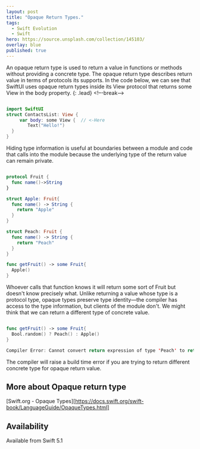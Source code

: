 ```yaml
---
layout: post
title: "Opaque Return Types."
tags:
  - Swift Evolution
  - Swift
hero: https://source.unsplash.com/collection/145103/
overlay: blue
published: true
---
```


An opaque return type is used to return a value in functions or methods without providing a concrete type. The opaque return type describes return value in terms of protocols its supports. In the code below, we can see that SwiftUI uses opaque return types inside its View protocol that returns some View in the body property.
{: .lead}
<!–-break-–>

```swift

import SwiftUI
struct ContactsList: View {
     var body: some View {  // <-Here
        Text("Hello!")
  }
}
```

Hiding type information is useful at boundaries between a module and code that calls into the module because the underlying type of the return value can remain private. 
```swift

protocol Fruit {
  func name()->String
}

struct Apple: Fruit{
  func name() -> String {
    return "Apple"
  }
}

struct Peach: Fruit {
  func name() -> String {
    return "Peach"
  }
}

func getFruit() -> some Fruit{
  Apple()
}
```
Whoever calls that function knows it will return some sort of Fruit but doesn't know precisely what. Unlike returning a value whose type is a protocol type, opaque types preserve type identity—the compiler has access to the type information, but clients of the module don't. We might think that we can return a different type of concrete value.
```swift

func getFruit() -> some Fruit{
  Bool.random() ? Peach() : Apple()
}

Compiler Error: Cannot convert return expression of type 'Peach' to return type 'some Fruit'
```

The compiler will raise a build time error if you are trying to return different concrete type for opaque return value.


##  More about Opaque return type

[Swift.org - Opaque Types][https://docs.swift.org/swift-book/LanguageGuide/OpaqueTypes.html]


##  Availability  

Available from Swift 5.1
